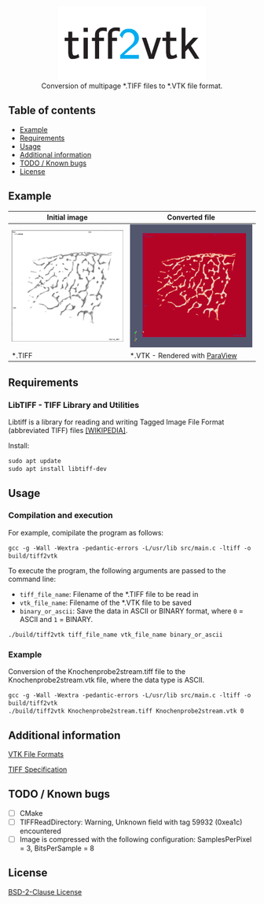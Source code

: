
<p align="center">
<img src="https://github.com/bennyschnabel/tiff2vtk/blob/main/reference_images/repo_card.png" alt="Logo" width="300" height="150">
<br>
Conversion of multipage *.TIFF files to *.VTK file format.
</p>

## Table of contents

- [Example](#example)
- [Requirements](#requirements)
- [Usage](#usage)
- [Additional information](#additional-information)
- [TODO / Known bugs](#todo--known-bugs)
- [License](#license)

## Example

Initial image| Converted file
--- | ---
![*.TIFF](https://github.com/bennyschnabel/tiff2vtk/blob/main/reference_images/Knochenprobe2stream.png) | ![*.VTK](https://github.com/bennyschnabel/tiff2vtk/blob/main/reference_images/Knochenprobe2stream_vtk.png)
*.TIFF | *.VTK - Rendered with [ParaView](https://www.paraview.org/)

## Requirements

### LibTIFF - TIFF Library and Utilities

Libtiff is a library for reading and writing Tagged Image File Format (abbreviated TIFF) files [[WIKIPEDIA]](https://en.wikipedia.org/wiki/Libtiff).

Install:
```
sudo apt update
sudo apt install libtiff-dev
```
## Usage

### Compilation and execution

For example, comipilate the program as follows:
```
gcc -g -Wall -Wextra -pedantic-errors -L/usr/lib src/main.c -ltiff -o build/tiff2vtk
```

To execute the program, the following arguments are passed to the command line:
- `tiff_file_name`: Filename of the *.TIFF file to be read in
- `vtk_file_name`: Filename of the *.VTK file to be saved
- `binary_or_ascii`: Save the data in ASCII or BINARY format, where `0` = ASCII and `1` = BINARY.

```
./build/tiff2vtk tiff_file_name vtk_file_name binary_or_ascii
```

### Example

Conversion of the Knochenprobe2stream.tiff file to the Knochenprobe2stream.vtk file, where the data type is ASCII.

```
gcc -g -Wall -Wextra -pedantic-errors -L/usr/lib src/main.c -ltiff -o build/tiff2vtk
./build/tiff2vtk Knochenprobe2stream.tiff Knochenprobe2stream.vtk 0
```

## Additional information

[VTK File Formats](https://vtk.org/wp-content/uploads/2015/04/file-formats.pdf)

[TIFF Specification](https://www.itu.int/itudoc/itu-t/com16/tiff-fx/docs/tiff6.pdf)

## TODO / Known bugs

- [ ] CMake
- [ ] TIFFReadDirectory: Warning, Unknown field with tag 59932 (0xea1c) encountered
- [ ] Image is compressed with the following configuration: SamplesPerPixel = 3, BitsPerSample = 8

## License

[BSD-2-Clause License](https://github.com/bennyschnabel/tiff2vtk/blob/main/LICENSE)
